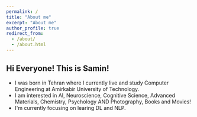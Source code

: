 ```yaml
---
permalink: /
title: "About me"
excerpt: "About me"
author_profile: true
redirect_from:
  - /about/
  - /about.html
---
```


## Hi Everyone! This is Samin!

- I was born in Tehran where I currently live and study Computer Engineering at Amirkabir University of Technology.
- I am interested in AI, Neuroscience, Cognitive Science, Advanced Materials, Chemistry, Psychology AND Photography, Books and Movies!
- I'm currently focusing on learing DL and NLP.
